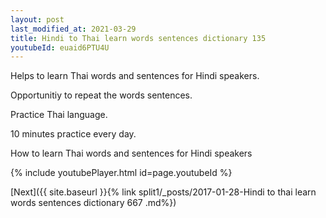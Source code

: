 ```yaml
---
layout: post
last_modified_at: 2021-03-29
title: Hindi to Thai learn words sentences dictionary 135 
youtubeId: euaid6PTU4U
---
```

 
 
Helps to learn Thai words and sentences for Hindi speakers.

Opportunitiy to repeat the words sentences. 

Practice Thai language. 
 
10 minutes practice every day. 
 
How to learn Thai words and sentences for Hindi speakers 
 
{% include youtubePlayer.html id=page.youtubeId %}
 
 
[Next]({{ site.baseurl }}{% link  split1/_posts/2017-01-28-Hindi to thai learn words sentences dictionary 667 .md%})
 
